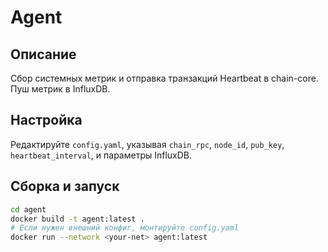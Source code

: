 # Agent

## Описание
Сбор системных метрик и отправка транзакций Heartbeat в chain-core. Пуш метрик в InfluxDB.

## Настройка
Редактируйте `config.yaml`, указывая `chain_rpc`, `node_id`, `pub_key`, `heartbeat_interval`, и параметры InfluxDB.

## Сборка и запуск
```bash
cd agent
docker build -t agent:latest .
# Если нужен внешний конфиг, монтируйте config.yaml
docker run --network <your-net> agent:latest